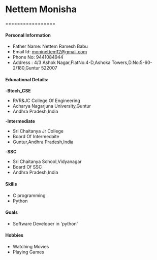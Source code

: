 # Nettem Monisha
=================

#### Personal Information

- Father Name: Nettem Ramesh Babu
- Email Id: moninettem12@gmail.com
- Phone No: 9441084944
- Address : 4/3 Ashok Nagar,FlatNo:4-D,Ashoka Towers,D.No:5-60-2/180,Guntur 522007

#### Educational Details:

-**Btech_CSE**
- RVR&JC College Of Engineering
- Acharya Nagarjuna University,Guntur
- Andhra Pradesh,India

-**Intermediate**
- Sri Chaitanya Jr College
- Board Of Intermedaite
- Guntur,Andhra Pradesh,India

-**SSC**

- Sri Chaitanya School,Vidyanagar
- Board Of SSC
- Andhra Pradesh,India

#### Skills 

- C programming
- Python

#### Goals

- Software Developer in 'python'

#### Hobbies

- Watching Movies
- Playing Games
